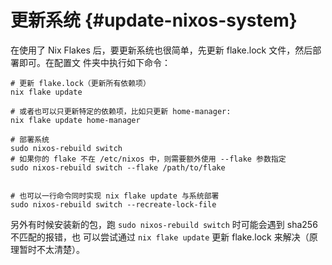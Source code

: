# 更新系统 {#update-nixos-system}

在使用了 Nix Flakes 后，要更新系统也很简单，先更新 flake.lock 文件，然后部署即可。在配置文
件夹中执行如下命令：

```shell
# 更新 flake.lock（更新所有依赖项）
nix flake update

# 或者也可以只更新特定的依赖项，比如只更新 home-manager:
nix flake update home-manager

# 部署系统
sudo nixos-rebuild switch
# 如果你的 flake 不在 /etc/nixos 中，则需要额外使用 --flake 参数指定
sudo nixos-rebuild switch --flake /path/to/flake


# 也可以一行命令同时实现 nix flake update 与系统部署
sudo nixos-rebuild switch --recreate-lock-file
```

另外有时候安装新的包，跑 `sudo nixos-rebuild switch` 时可能会遇到 sha256 不匹配的报错，也
可以尝试通过 `nix flake update` 更新 flake.lock 来解决（原理暂时不太清楚）。
